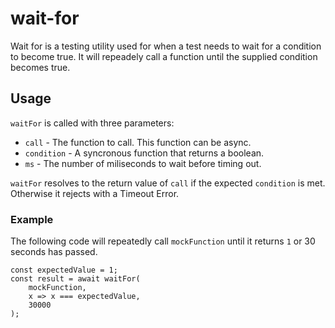 # wait-for
Wait for is a testing utility used for when a test needs to wait for a condition to become true. It will repeadely call a function until the supplied condition becomes true.

## Usage
`waitFor` is called with three parameters:
* `call` - The function to call. This function can be async.
* `condition` - A syncronous function that returns a boolean.
* `ms` - The number of miliseconds to wait before timing out.

`waitFor` resolves to the return value of `call` if the expected `condition` is met. Otherwise it rejects with a Timeout Error.

### Example
The following code will repeatedly call `mockFunction` until it returns `1` or 30 seconds has passed.
```
const expectedValue = 1;
const result = await waitFor(
    mockFunction,
    x => x === expectedValue,
    30000
);
```